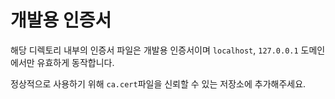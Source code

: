 # 개발용 인증서
해당 디렉토리 내부의 인증서 파일은 개발용 인증서이며
`localhost`, `127.0.0.1` 도메인에서만 유효하게 동작합니다.

정상적으로 사용하기 위해 `ca.cert`파일을 신뢰할 수 있는 저장소에 추가해주세요.
